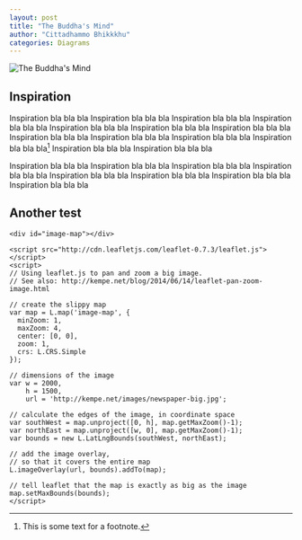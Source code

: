 ```yaml
---
layout: post
title: "The Buddha's Mind"
author: "Cittadhammo Bhikkkhu"
categories: Diagrams
---
```


<head>
    <link rel="stylesheet" href="http://cdn.leafletjs.com/leaflet-0.7.3/leaflet.css"></script>
    <style>
    #image-map {
      width: 100%;
      height: 300px;
      border: 1px solid #ccc;
      margin-bottom: 10px;
    }
    </style>
  </head>


![The Buddha's Mind](/assets/images/T4.png)


## Inspiration

Inspiration bla bla bla 
Inspiration bla bla bla 
Inspiration bla bla bla 
Inspiration bla bla bla 
Inspiration bla bla bla 
Inspiration bla bla bla 
Inspiration bla bla bla 
Inspiration bla bla bla 
Inspiration bla bla bla 
Inspiration bla bla bla 
Inspiration bla bla bla[^1]
Inspiration bla bla bla 
Inspiration bla bla bla 


Inspiration bla bla bla 
Inspiration bla bla bla 
Inspiration bla bla bla 
Inspiration bla bla bla 
Inspiration bla bla bla 
Inspiration bla bla bla 
Inspiration bla bla bla 
Inspiration bla bla bla 

## Another test

  <!-- See also: http://kempe.net/blog/2014/06/14/leaflet-pan-zoom-image.html -->
  
    <div id="image-map"></div>

    <script src="http://cdn.leafletjs.com/leaflet-0.7.3/leaflet.js"></script>
    <script>
    // Using leaflet.js to pan and zoom a big image.
    // See also: http://kempe.net/blog/2014/06/14/leaflet-pan-zoom-image.html

    // create the slippy map
    var map = L.map('image-map', {
      minZoom: 1,
      maxZoom: 4,
      center: [0, 0],
      zoom: 1,
      crs: L.CRS.Simple
    });

    // dimensions of the image
    var w = 2000,
        h = 1500,
        url = 'http://kempe.net/images/newspaper-big.jpg';

    // calculate the edges of the image, in coordinate space
    var southWest = map.unproject([0, h], map.getMaxZoom()-1);
    var northEast = map.unproject([w, 0], map.getMaxZoom()-1);
    var bounds = new L.LatLngBounds(southWest, northEast);

    // add the image overlay, 
    // so that it covers the entire map
    L.imageOverlay(url, bounds).addTo(map);

    // tell leaflet that the map is exactly as big as the image
    map.setMaxBounds(bounds);
    </script>


[^1]: This is some text for a footnote.
